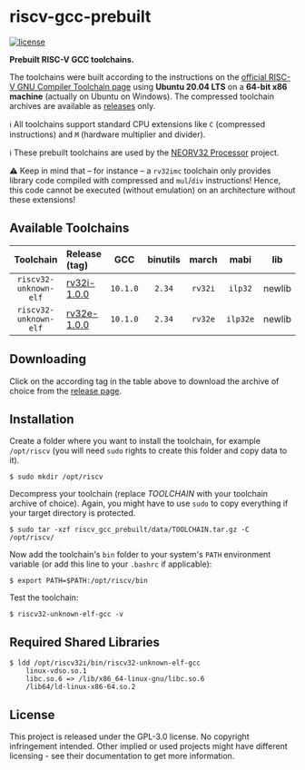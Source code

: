 # riscv-gcc-prebuilt

[![license](https://img.shields.io/github/license/stnolting/riscv-gcc-prebuilt)](https://github.com/stnolting/riscv-gcc-prebuilt/blob/master/LICENSE)

**Prebuilt RISC-V GCC toolchains.** 

The toolchains were built according to the instructions on the [official RISC-V GNU Compiler Toolchain page](https://github.com/riscv/riscv-gnu-toolchain)
using **Ubuntu 20.04 LTS** on a **64-bit x86 machine** (actually on Ubuntu on Windows). The compressed toolchain archives are available as [releases](https://github.com/stnolting/riscv-gcc-prebuilt/releases) only.

:information_source: All toolchains support standard CPU extensions like `C` (compressed instructions) and `M` (hardware multiplier and divider).

:information_source: These prebuilt toolchains are used by the [NEORV32 Processor](https://github.com/stnolting/neorv32) project.

:warning: Keep in mind that – for instance – a `rv32imc` toolchain only provides library code compiled with compressed and
`mul`/`div` instructions! Hence, this code cannot be executed (without emulation) on an architecture without these extensions!


## Available Toolchains

| Toolchain             | Release (tag)    | GCC      | binutils | march   | mabi | lib |
|:---------------------:|:-----------------|:--------:|:--------:|:-------:|:----:|:---:|
| `riscv32-unknown-elf` | [rv32i-1.0.0](https://github.com/stnolting/riscv-gcc-prebuilt/releases/tag/rv32i-1.0.0) | `10.1.0` | `2.34` | `rv32i` | `ilp32`  | newlib |
| `riscv32-unknown-elf` | [rv32e-1.0.0](https://github.com/stnolting/riscv-gcc-prebuilt/releases/tag/rv32e-1.0.0) | `10.1.0` | `2.34` | `rv32e` | `ilp32e` | newlib |


## Downloading

Click on the according tag in the table above to download the archive of choice from the [release page](https://github.com/stnolting/riscv-gcc-prebuilt/releases).


## Installation

Create a folder where you want to install the toolchain, for example `/opt/riscv` (you will need `sudo` rights to create this folder and copy data to it).

    $ sudo mkdir /opt/riscv

Decompress your toolchain (replace *TOOLCHAIN* with your toolchain archive of choice). Again, you might have to use `sudo` to copy everything if your target directory is protected.

    $ sudo tar -xzf riscv_gcc_prebuilt/data/TOOLCHAIN.tar.gz -C /opt/riscv/

Now add the toolchain's `bin` folder to your system's `PATH` environment variable (or add this line to your `.bashrc` if applicable):

    $ export PATH=$PATH:/opt/riscv/bin

Test the toolchain:

    $ riscv32-unknown-elf-gcc -v


## Required Shared Libraries

```
$ ldd /opt/riscv32i/bin/riscv32-unknown-elf-gcc
    linux-vdso.so.1
    libc.so.6 => /lib/x86_64-linux-gnu/libc.so.6
    /lib64/ld-linux-x86-64.so.2
```

## License

This project is released under the GPL-3.0 license. No copyright infringement intended.
Other implied or used projects might have different licensing - see their documentation to get more information.
